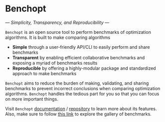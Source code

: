 # Benchopt

_— Simplicity, Transparency, and Reproducibility —_


``Benchopt`` is an open source tool to perform benchmarks of optimization algorithms. It is built to make comparing algorithms

- **Simple** through a user-friendly API/CLI to easily perform and share benchmarks
- **Transparent** by enabling efficient collaborative benchmarks and exposing a myriad of benchmarks results
- **Reproducible** by offering a highly-modular package and standardized approach to make benchmarks

``Benchopt`` aims to reduce the burden of making, validating, and sharing benchmarks to prevent incorrect conclusions when comparing optimization algorithms.
``Benchopt`` handles the tedious part for you so that you can focus on more important things.


Visit ``Benchopt`` [documentation](https://benchopt.github.io/) / [repository](https://github.com/benchopt/benchopt) to learn more about its features. Also, make sure to follow [this link](https://github.com/Badr-MOUFAD/.github/blob/benchopt-front/profile/gallery-benchmarks.md) to explore the gallery of benchmarks.